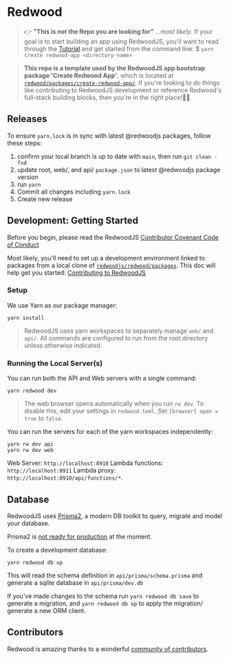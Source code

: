# Redwood
>👉 **"This is not the Repo you are looking for"** _...most likely_. If your goal is to start building an app using RedwoodJS, you'll want to read through the [Tutorial](https://github.com/redwoodjs/tutorial) and get started from the command line:
>$ `yarn create redwood-app <directory-name>`

>**This repo is a template used by the RedwoodJS app bootstrap package 'Create Redwood App'**, which is located at [`redwood/packages/create-redwood-app/`](https://github.com/redwoodjs/redwood/tree/main/packages/create-redwood-app). If you're looking to do things like contributing to RedwoodJS development or reference Redwood's full-stack building blocks, then you're in the right place!🌲🎉

## Releases
To ensure `yarn.lock` is in sync with latest @redwoodjs packages, follow these steps:
1. confirm your local branch is up to date with `main`, then run `git clean -fxd`
2. update root, web/, and api/ `package.json` to latest @redwoodjs package version
3. run `yarn`
4. Commit all changes including `yarn.lock`
5. Create new release

## Development: Getting Started
Before you begin, please read the RedwoodJS [Contributor Covenant Code of Conduct](https://github.com/redwoodjs/redwood/blob/main/CODE_OF_CONDUCT.md)

Most likely, you'll need to set up a development environment linked to packages from a local clone of [`redwoodjs/redwood/packages`](https://github.com/redwoodjs/redwood/tree/main/packages). This doc will help get you started:
[Contributing to RedwoodJS](https://github.com/redwoodjs/redwood/blob/main/CONTRIBUTING.md)


### Setup

We use Yarn as our package manager:

```terminal
yarn install
```

>RedwoodJS uses yarn workspaces to separately manage `web/` and `api/`. All commands are configured to run from the root directory unless otherwise indicated.

### Running the Local Server(s)
You can run both the API and Web servers with a single command:

```terminal
yarn redwood dev
```
>The web browser opens automatically when you run `rw dev`. To disable this, edit your settings in `redwood.toml`. Set `[browser] open = true` to `false`.


You can run the servers for each of the yarn workspaces independently:

```terminal
yarn rw dev api
yarn rw dev web
```

Web Server: `http://localhost:8910`
Lambda functions: `http://localhost:8911`
Lambda proxy: `http://localhost:8910/api/functions/*`.

## Database

RedwoodJS uses [Prisma2](https://github.com/prisma/prisma2), a modern DB toolkit to query, migrate and model your database.

Prisma2 is [not ready for production](https://isprisma2ready.com) at the moment.

To create a development database:

```terminal
yarn redwood db up
```

This will read the schema definition in `api/prisma/schema.prisma` and generate a sqlite database in `api/prisma/dev.db`

If you've made changes to the schema run `yarn redwood db save` to generate a migration, and `yarn redwood db up` to apply the migration/ generate a new ORM client.

## Contributors

Redwood is amazing thanks to a wonderful [community of contributors](https://github.com/redwoodjs/redwood/blob/main/README.md#contributors).

